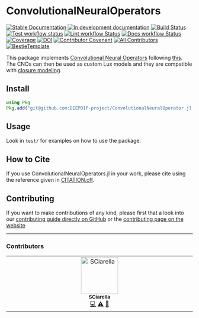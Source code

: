 # ConvolutionalNeuralOperators

[![Stable Documentation](https://img.shields.io/badge/docs-stable-blue.svg)](https://DEEPDIP-project.github.io/ConvolutionalNeuralOperators.jl/stable)
[![In development documentation](https://img.shields.io/badge/docs-dev-blue.svg)](https://DEEPDIP-project.github.io/ConvolutionalNeuralOperators.jl/dev)
[![Build Status](https://github.com/DEEPDIP-project/ConvolutionalNeuralOperators.jl/workflows/Test/badge.svg)](https://github.com/DEEPDIP-project/ConvolutionalNeuralOperators.jl/actions)
[![Test workflow status](https://github.com/DEEPDIP-project/ConvolutionalNeuralOperators.jl/actions/workflows/Test.yml/badge.svg?branch=main)](https://github.com/DEEPDIP-project/ConvolutionalNeuralOperators.jl/actions/workflows/Test.yml?query=branch%3Amain)
[![Lint workflow Status](https://github.com/DEEPDIP-project/ConvolutionalNeuralOperators.jl/actions/workflows/Lint.yml/badge.svg?branch=main)](https://github.com/DEEPDIP-project/ConvolutionalNeuralOperators.jl/actions/workflows/Lint.yml?query=branch%3Amain)
[![Docs workflow Status](https://github.com/DEEPDIP-project/ConvolutionalNeuralOperators.jl/actions/workflows/Docs.yml/badge.svg?branch=main)](https://github.com/DEEPDIP-project/ConvolutionalNeuralOperators.jl/actions/workflows/Docs.yml?query=branch%3Amain)
[![Coverage](https://codecov.io/gh/DEEPDIP-project/ConvolutionalNeuralOperators.jl/branch/main/graph/badge.svg)](https://codecov.io/gh/DEEPDIP-project/ConvolutionalNeuralOperators.jl)
[![DOI](https://zenodo.org/badge/DOI/FIXME)](https://doi.org/FIXME)
[![Contributor Covenant](https://img.shields.io/badge/Contributor%20Covenant-2.1-4baaaa.svg)](CODE_OF_CONDUCT.md)
[![All Contributors](https://img.shields.io/github/all-contributors/DEEPDIP-project/ConvolutionalNeuralOperators.jl?labelColor=5e1ec7&color=c0ffee&style=flat-square)](#contributors)
[![BestieTemplate](https://img.shields.io/endpoint?url=https://raw.githubusercontent.com/JuliaBesties/BestieTemplate.jl/main/docs/src/assets/badge.json)](https://github.com/JuliaBesties/BestieTemplate.jl)

This package implements [Convolutional Neural Operators](https://medium.com/@bogdan.raonke/operator-learning-convolutional-neural-operators-for-robust-and-accurate-learning-of-pdes-ebbc43b57434) following [this](https://github.com/camlab-ethz/ConvolutionalNeuralOperator).
The CNOs can then be used as custom Lux models and they are compatible with [closure modeling](https://github.com/DEEPDIP-project/CoupledNODE.jl).

## Install

```julia
using Pkg
Pkg.add("git@github.com:DEEPDIP-project/ConvolutionalNeuralOperator.jl.git")
```

## Usage

Look in `test/` for examples on how to use the package.

## How to Cite

If you use ConvolutionalNeuralOperators.jl in your work, please cite using the reference given in [CITATION.cff](https://github.com/DEEPDIP-project/ConvolutionalNeuralOperators.jl/blob/main/CITATION.cff).

## Contributing

If you want to make contributions of any kind, please first that a look into our [contributing guide directly on GitHub](docs/src/90-contributing.md) or the [contributing page on the website](https://DEEPDIP-project.github.io/ConvolutionalNeuralOperators.jl/dev/90-contributing/)

---

### Contributors

<!-- ALL-CONTRIBUTORS-LIST:START - Do not remove or modify this section -->
<!-- prettier-ignore-start -->
<!-- markdownlint-disable -->
<table>
  <tbody>
    <tr>
      <td align="center" valign="top" width="14.28%"><a href="https://github.com/SCiarella"><img src="https://avatars.githubusercontent.com/u/58949181?v=4?s=100" width="100px;" alt="SCiarella"/><br /><sub><b>SCiarella</b></sub></a><br /><a href="#code-SCiarella" title="Code">💻</a> <a href="#test-SCiarella" title="Tests">⚠️</a> <a href="#maintenance-SCiarella" title="Maintenance">🚧</a></td>
    </tr>
  </tbody>
</table>

<!-- markdownlint-restore -->
<!-- prettier-ignore-end -->

<!-- ALL-CONTRIBUTORS-LIST:END -->
